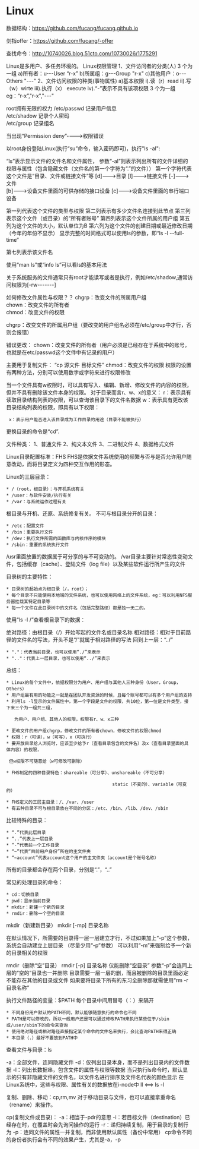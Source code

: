 # Linux

数据结构：https://github.com/fucang/fucang.github.io

剑指offer：https://github.com/fucang/-offer

查找命令：http://10740026.blog.51cto.com/10730026/1775291

Linux是多用户、多任务环境的。
Linux权限管理
1、文件访问者的分类(人)  3 个为一组
     a)所有者：u---User  “r-x”
     b)所属组：g---Group  "r-x"
     c)其他用户：o---Others   "---"
2、文件访问权限的种类(事物属性)
     a)基本权限
          i).读（r）read
          ii).写（w）wirte
          iii).执行（x） execute
          iv).“-”表示不具有该项权限
3 个为一组eg：“r-x”,"r-x","---"

root拥有无限的权力
/etc/passwd    记录用户信息    
/etc/shadow   记录个人密码    
/etc/group      记录组名

当出现“Permission deny”---->权限错误

以root身份登陆Linux(执行“su”命令，输入密码即可)，执行"ls -al":

“ls”表示显示文件的文件名和文件属性，
参数“-al”则表示列出所有的文件详细的权限与属性（包含隐藏文件（文件名的第一个字符为“.”的文件））
第一个字符代表这个文件是“目录、文件或链接文件”等
[d]--->目录          [l]--->链接文件              [-]--->文件         
[b]--->设备文件里面的可供存储的接口设备
[c]--->设备文件里面的串行端口设备

第一列代表这个文件的类型与权限
第二列表示有多少文件名连接到此节点
第三列表示这个文件（或目录）的“所有者账号”
第四列表示这个文件所属的用户组
第五列为这个文件的大小，默认单位为B
第六列为这个文件的创建日期或最近修改日期（今年的年份不显示）
显示完整的时间格式可以使用ls的参数，即“ls -l --full-time”


第七列表示该文件名

使用“man ls”或“info ls”可以看ls的基本用法


关于系统服务的文件通常只有root才能读写或者是执行，例如/etc/shadow,通常访问权限为[-rw-------]


如何修改文件属性与权限？？
chgrp：改变文件的所属用户组         
chown：改变文件的所有者         
chmod：改变文件的权限

chgrp：改变文件的所属用户组（要改变的用户组名必须在/etc/group中才行，否则会报错）


错误更改：
chown：改变文件的所有者（用户必须是已经存在于系统中的账号，也就是在etc/passwd这个文件中有记录的用户）


主要用于复制文件： “cp 源文件 目标文件”
chmod：改变文件的权限
权限的设置有两种方法，分别可以使用数字或字符来进行权限修改



当一个文件具有w权限时，可以具有写入、编辑、新增、修改文件的内容的权限，但并不具有删除该文件本身的权限。
对于目录而言r、w、x的意义：
     r：表示具有读取目录结构列表的权限，可以查询该目录下的文件名数据
     w：表示具有更改该目录结构列表的权限，即具有以下权限：

     x：表示用户能否进入该目录成为工作目录的用途（目录不能被执行）
更换目录的命令是“cd”.





文件种类：
      1、普通文件
        2、纯文本文件
     3、二进制文件
     4、数据格式文件

Linux目录配置标准：FHS
FHS是依据文件系统使用的频繁与否与是否允许用户随意改动，而将目录定义为四种交互作用的形态。


Linux的三层目录：

	* /（root，根目录）：与开机系统有关
	* /user：与软件安装/执行有关
	* /var：与系统运作过程有关

根目录与开机、还原、系统修复有关。
不可与根目录分开的目录：

	* /etc：配置文件
	* /bin：重要执行文件
	* /dev：执行文件所需的函数库与内核作序的模块
	* /sbin：重要的系统执行文件


/usr里面放置的数据属于可分享的与不可变动的。
/var目录主要针对常态性变动文件，包括缓存（cache）、登陆文件（log file）以及某些软件运行所产生的文件

目录树的主要特性：

	* 目录树的起始点为根目录（/，root）；
	* 每个目录不只能使用本地端的文件系统，也可以使用网络上的文件系统，eg：可以利用NFS服务器挂载某特定目录等
	* 每一个文件在此目录树中的文件名（包括完整路径）都是独一无二的。

使用“ls -l /”查看根目录下的数据：

绝对路径：由根目录（/）开始写起的文件名或目录名称
相对路径：相对于目前路径的文件名的写法，开头不是“/”就属于相对路径的写法
回到上一层：“../”

	* "."：代表当前目录，也可以使用“./”来表示
	* ".."：代表上一层目录，也可以使用“../”来表示


总结：

	* Linux的每个文件中，依据权限分为用户、用户组与其他人三种身份（User，Group，Others）
	* 用户组最有用的功能之一就是在团队开发资源的时候，且每个账号都可以有多个用户组的支持
	* 利用ls -l显示的文件属性中，第一个字段是文件的权限，共10位，第一位是文件类型，接下来三个为一组共三组，

       为用户、用户组、其他人的权限，权限有r、w、x三种

	* 更改文件的用户组chgrp，修改文件的所有者chown，修改文件的权限chmod
	* 权限：r（可读），w（可写），x（可执行）
	* 要开放目录给人浏览时，应该至少给予r（查看目录包含的文件名）及x（查看目录里面的具体内容）的权限，

     但w权限不可随意给（w可修改可删除）

	* FHS制定的四种目录特色：shareable（可分享）、unshareable（不可分享）

                                            static（不变的）、variable（可变的）

	* FHS定义的三层主目录：/、/var、/user
	* 有五种目录不可与根目录放在不同的分区：/etc、/bin、/lib、/dev、/sbin


比较特殊的目录：

	* “.”代表此层目录
	* “..”代表上一层目录
	* “-”代表前一个工作目录
	* “~”代表“目前用户身份”所在的主文件夹
	* “~account”代表account这个用户的主文件夹（account是个账号名称）

所有的目录都会存在两个目录，分别是“.”，“..”

常见的处理目录的命令：

	* cd：切换目录
	* pwd：显示当前目录
	* mkdir：新建一个新的目录
	* rmdir：删除一个空的目录

mkdir（新建新目录） mkdir [-mp]  目录名称

在默认情况下，所需要的目录得一层一层建立才行，不过如果加上“-p”这个参数，系统会自动建立上层目录
（尽量少用“-p”参数）
可以利用“-m”来强制给予一个新的目录相关的权限

rmdir（删除“空”目录）
rmdir [-p] 目录名称 仅能删除“空目录”
参数“-p”会连同上层的“空的”目录也一并删除
目录需要一层一层的删，而且被删除的目录里面必定不能存在其他的目录或文件
如果要将目录下所有的东习全删除那就需使用“rm -r 目录名称”

执行文件路径的变量：$PATH   每个目录中间用冒号（：）来隔开


	* 不同身份用户默认的PATH不同，默认能够随意执行的命令也不同
	* PATH是可以修改的，所以一般用户还是可以通过修改PATH来执行某些位于/sbin或/user/sbin下的命令来查询
	* 使用绝对路径或相对路径直接指定某个命令的文件名来执行，会比查询PATH来得正确
	* 本目录（.）最好不要放到PATH中

查看文件与目录：ls

-a：全部文件，连同隐藏文件
-d：仅列出目录本身，而不是列出目录内的文件数据
-l：列出长数据串，包含文件的属性与权限等数据
当只执行ls命令时，默认显示的只有非隐藏文件的文件名，以文件名进行排序及文件名代表的颜色显示
在Linux系统中，这些与权限、属性有关的数据放在i-node中
ll <==> ls -l

复制、删除、移动：cp,rm,mv
对于移动目录与文件，也可以直接拿重命名（rename）来操作。

cp(复制文件或目录)：
-a：相当于-pdr的意思
-i：若目标文件（destination）已经存在时，在覆盖时会先询问操作的运行
-r：递归持续复制，用于目录的复制行为
-p：连同文件的属性一并复制，而非使用默认属性（备份中常用）
cp命令不同的身份者执行会有不同的效果产生，尤其是-a，-p

